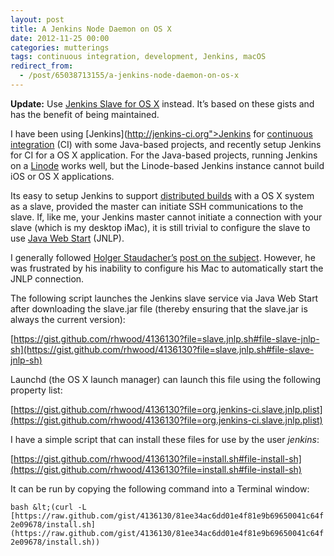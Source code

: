 ```yaml
---
layout: post
title: A Jenkins Node Daemon on OS X
date: 2012-11-25 00:00
categories: mutterings
tags: continuous integration, development, Jenkins, macOS
redirect_from:
  - /post/65038713155/a-jenkins-node-daemon-on-os-x
---
```

__Update:__ Use [Jenkins Slave for OS X](https://github.com/rhwood/jenkins-slave-osx) instead. It&rsquo;s based on these gists and has the benefit of being maintained.

I have been using [Jenkins](http://jenkins-ci.org">Jenkins</a> for [continuous integration](http://en.wikipedia.org/wiki/Continuous_integration) (CI) with some Java-based projects, and recently setup Jenkins for CI for a OS X application. For the Java-based projects, running Jenkins on a [Linode](http://www.linode.com/?r=b70e8c306162d25af8a47771c9226cdedf99e94a) works well, but the Linode-based Jenkins instance cannot build iOS or OS X applications.

Its easy to setup Jenkins to support [distributed builds](https://wiki.jenkins-ci.org/display/JENKINS/Distributed+builds) with a OS X system as a slave, provided the master can initiate SSH communications to the slave. If, like me, your Jenkins master cannot initiate a connection with your slave (which is my desktop iMac), it is still trivial to configure the slave to use [Java Web Start](https://wiki.jenkins-ci.org/display/JENKINS/Distributed+builds#Distributedbuilds-LaunchslaveagentviaJavaWebStart) (JNLP).

I generally followed [Holger Staudacher&rsquo;s](http://eclipsesource.com/blogs/author/hstaudacher/) [post on the subject](http://eclipsesource.com/blogs/2012/06/01/ups-and-downs-with-continuous-integration-for-ios-apps-jenkins-xcode-cobertura-and-testflight/). However, he was frustrated by his inability to configure his Mac to automatically start the JNLP connection.

The following script launches the Jenkins slave service via Java Web Start after downloading the slave.jar file (thereby ensuring that the slave.jar is always the current version):

[https://gist.github.com/rhwood/4136130?file=slave.jnlp.sh#file-slave-jnlp-sh](https://gist.github.com/rhwood/4136130?file=slave.jnlp.sh#file-slave-jnlp-sh)

Launchd (the OS X launch manager) can launch this file using the following property list:

[https://gist.github.com/rhwood/4136130?file=org.jenkins-ci.slave.jnlp.plist](https://gist.github.com/rhwood/4136130?file=org.jenkins-ci.slave.jnlp.plist)

I have a simple script that can install these files for use by the user _jenkins_:

[https://gist.github.com/rhwood/4136130?file=install.sh#file-install-sh](https://gist.github.com/rhwood/4136130?file=install.sh#file-install-sh)

It can be run by copying the following command into a Terminal window:

`bash &lt;(curl -L [https://raw.github.com/gist/4136130/81ee34ac6dd01e4f81e9b69650041c64f2e09678/install.sh](https://raw.github.com/gist/4136130/81ee34ac6dd01e4f81e9b69650041c64f2e09678/install.sh))`
